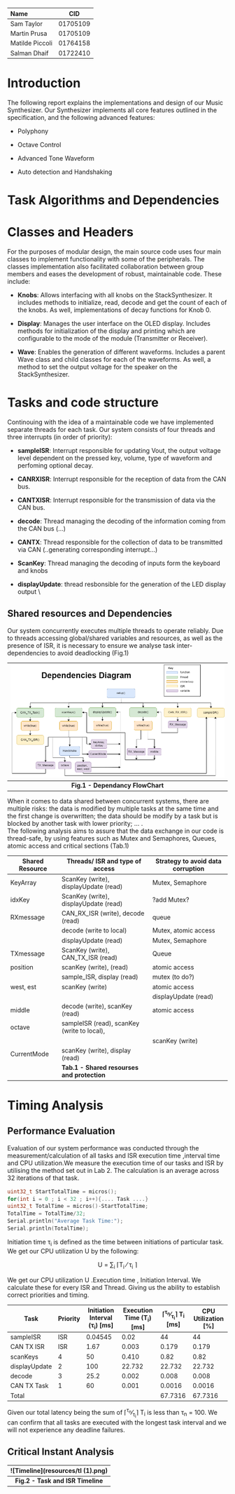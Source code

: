 
| Name | CID|
| :--- | ---- |
|Sam Taylor  | 01705109 |
|Martin Prusa | 01705109 |
|Matilde Piccoli | 01764158 |
|Salman Dhaif | 01722410 |

# Introduction

The following report explains the implementations and design of our
Music Synthesizer. Our Synthesizer implements all core features outlined
in the specification, and the following advanced features:

-   Polyphony

-   Octave Control

-   Advanced Tone Waveform

-   Auto detection and Handshaking


# Task Algorithms and Dependencies

# Classes and Headers

For the purposes of modular design, the main source code uses four main
classes to implement functionality with some of the peripherals. The
classes implementation also facilitated collaboration between group
members and eases the development of robust, maintainable code. These
include:

-   **Knobs**: Allows interfacing with all knobs on the
    StackSynthesizer. It includes methods to initialize, read, decode
    and get the count of each of the knobs. As well, implementations of
    decay functions for Knob 0.

-   **Display**: Manages the user interface on the OLED display.
    Includes methods for initialization of the display and printing
    which are configurable to the mode of the module (Transmitter or
    Receiver).

-   **Wave**: Enables the generation of different waveforms. Includes a
    parent Wave class and child classes for each of the waveforms. As
    well, a method to set the output voltage for the speaker on the
    StackSynthesizer.

# Tasks and code structure

Continouing with the idea of a maintainable code we have implemented separate threads for each task. Our system consists of four threads and three interrupts (in order of
priority):

-   **sampleISR**: Interrupt responsible for updating Vout, the
    output voltage level dependent on the pressed key, volume, type of waveform
    and perfoming optional decay. 

-   **CANRXISR**: Interrupt responsible for the reception of data from
    the CAN bus. 

-   **CANTXISR**: Interrupt responsible for the transmission of data via
    the CAN bus.

-   **decode**: Thread managing the decoding of the information coming
    from the CAN bus (\...)

-   **CANTX**: Thread responsible for the collection of data to be
    transmitted via CAN (..generating corresponding interrupt\...)

-   **ScanKey**: Thread managing the decoding of inputs form the
    keyboard and knobs

-   **displayUpdate**: thread resbonsible for the generation of the LED
    display output
\

## Shared resources and Dependencies

Our system concurrently executes multiple threads to operate reliably.
Due to threads accessing global/shared variables and resources, as well
as the presence of ISR, it is necessary to ensure we analyse task
inter-dependencies to avoid deadlocking
(Fig.1)

|![Dependencies](resources/Dependencies.png)|
|:--:|
| <b>Fig.1 - Dependancy FlowChart</b>|

When it comes to data shared between concurrent systems, there are
multiple risks: the data is modified by multiple tasks at the same time
and the first change is overwritten; the data should be modify by a task
but is blocked by another task with lower priority; \... .\
The following analysis aims to assure that the data exchange in our code
is thread-safe, by using features such as Mutex and Semaphores, Queues,
atomic access and critical sections
(Tab.1)

| **Shared Resource** | **Threads/ ISR and type of access**                   | **Strategy to avoid data corruption** |
|-----------------------|------------------------------------------------------------------|-----------------------------------|
| KeyArray              | ScanKey (write), displayUpdate (read)                            | Mutex, Semaphore                  |
| idxKey                | ScanKey (write), displayUpdate (read)                            | ?add Mutex?                       |
| RXmessage             | CAN_RX_ISR (write), decode (read)  | queue                             |
|                       | decode (write to local)                                          | Mutex, atomic access              |
|                       | displayUpdate (read)                                             | Mutex, Semaphore                  |
| TXmessage             | ScanKey (write), CAN_TX_ISR (read) | Queue                             |
| position              | scanKey (write), (read)                                          | atomic access                     |
|                       | sample_ISR, display (read)                        | mutex (to do?)                    |
| west, est             | scanKey (write)                                                  | atomic access                     |
|                       |                                                                  | displayUpdate (read)              | mutex (to do?) |
| middle                | decode (write), scanKey (read)                                   | atomic access                     |
| octave                | sampleISR (read), scanKey (write to local),                      |                                   |
|                       |                                                                  | scanKey (write)                   | atomic access  |
| CurrentMode           | scanKey (write), display (read)                                  |                                   |
| |<b>Tab.1 - Shared resourses and protection</b>|

# Timing Analysis

## Performance Evaluation

Evaluation of our system performance was conducted through the measurement/calculation of all tasks and ISR execution time ,interval time and CPU utilization.We measure the execution time of our tasks and ISR by utilising the method set out in Lab 2. The calculation is an average across 32 iterations of that task.

```cpp 
uint32_t StartTotalTime = micros();
for(int i = 0 ; i < 32 ; i++){.... Task ....}
uint32_t TotalTime = micros()-StartTotalTime;
TotalTime = TotalTime/32;
Serial.println("Average Task Time:");
Serial.println(TotalTime);
```

Initiation time &tau;<sub>i</sub> is defined as the time between initiations of particular task. We get our CPU utilization U by the following: 

<center>
U = &sum;<sub>i</sub> &lceil;T<sub>i</sub> &#8260; &tau;<sub>i</sub> &rceil;
</center>

We get our CPU utilization U .Execution time , Initiation Interval. We calculate these for every ISR and Thread. Giving us the ability to establish correct priorities and timing.

| Task | Priority | Initiation Interval (&tau;<sub>i</sub>) [ms] | Execution Time (T<sub>i</sub>) [ms]| &lceil;<sup>&tau;<sub>n</sub></sup>&#8260;<sub>&tau;<sub>i</sub></sub>&rceil; T<sub>i</sub> [ms]| CPU Utilization [%]|
|-------------------|-----|-----------|---------|---------|--------|
sampleISR           | ISR | 0.04545   | 0.02    |  44     | 44     | 
CAN TX ISR          | ISR | 1.67      | 0.003   |  0.179  | 0.179  | 
scanKeys            | 4   | 50        | 0.410   | 0.82    | 0.82   |
displayUpdate       | 2   | 100       | 22.732  | 22.732  | 22.732 | 
decode              | 3   | 25.2      | 0.002   |  0.008  | 0.008  | 
CAN TX Task         | 1   | 60        | 0.001   | 0.0016  | 0.0016 | 
Total               |     |           |         | 67.7316 | 67.7316|

Given our total latency being the sum of &lceil;<sup>&tau;<sub>n</sub></sup>&#8260;<sub>&tau;<sub>i</sub></sub>&rceil; T<sub>i</sub> is less than &tau;<sub>n</sub> = 100. We can confirm that all tasks are executed with the longest task interval and we will not experience any deadline failures.


## Critical Instant Analysis
|![Timeline](resources/tl (1).png)|
|:--:|
| <b>Fig.2 - Task and ISR Timeline</b>|
